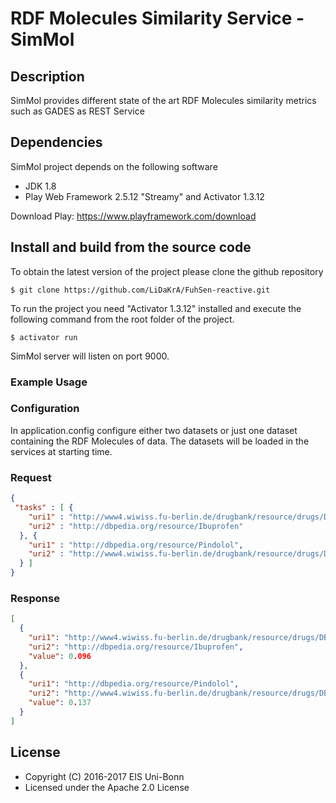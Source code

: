 # RDF Molecules Similarity Service - SimMol

## Description
SimMol provides different state of the art RDF Molecules similarity metrics such as GADES as REST Service

## Dependencies
SimMol project depends on the following software

* JDK 1.8
* Play Web Framework 2.5.12 "Streamy" and Activator 1.3.12

Download Play: https://www.playframework.com/download

## Install and build from the source code  
To obtain the latest version of the project please clone the github repository

    $ git clone https://github.com/LiDaKrA/FuhSen-reactive.git

To run the project you need "Activator 1.3.12" installed and execute the following command from the root folder of the project.

    $ activator run

SimMol server will listen on port 9000.

### Example Usage


### Configuration
In application.config configure either two datasets or just one dataset containing the RDF Molecules of data. The datasets will be loaded in the services at starting time.

### Request

```json
{
 "tasks" : [ {
    "uri1" : "http://www4.wiwiss.fu-berlin.de/drugbank/resource/drugs/DB01050",
    "uri2" : "http://dbpedia.org/resource/Ibuprofen"
  }, {
    "uri1" : "http://dbpedia.org/resource/Pindolol",
    "uri2" : "http://www4.wiwiss.fu-berlin.de/drugbank/resource/drugs/DB00960"
  } ]
}
```

### Response

```json
[
  {
    "uri1": "http://www4.wiwiss.fu-berlin.de/drugbank/resource/drugs/DB01050",
    "uri2": "http://dbpedia.org/resource/Ibuprofen",
    "value": 0.096
  },
  {
    "uri1": "http://dbpedia.org/resource/Pindolol",
    "uri2": "http://www4.wiwiss.fu-berlin.de/drugbank/resource/drugs/DB00960",
    "value": 0.137
  }
]
```

## License

* Copyright (C) 2016-2017 EIS Uni-Bonn
* Licensed under the Apache 2.0 License
